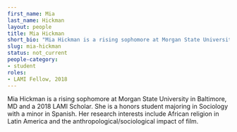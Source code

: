 ```yaml
---
first_name: Mia
last_name: Hickman
layout: people
title: Mia Hickman
short_bio: "Mia Hickman is a rising sophomore at Morgan State University in Baltimore, MD and a 2018 LAMI Scholar."
slug: mia-hickman
status: not_current
people-category:
- student
roles:
- LAMI Fellow, 2018
---
```

Mia Hickman is a rising sophomore at Morgan State University in Baltimore, MD and a 2018 LAMI Scholar. She is a honors student majoring in Sociology with a minor in Spanish. Her research interests include African religion in Latin America and the anthropological/sociological impact of film.
